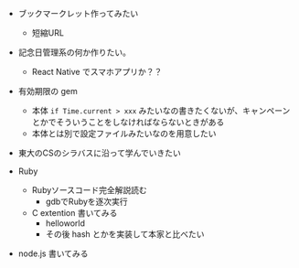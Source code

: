- ブックマークレット作ってみたい
  - 短縮URL
- 記念日管理系の何か作りたい。
  - React Native でスマホアプリか？？
- 有効期限の gem
  - 本体 `if Time.current > xxx` みたいなの書きたくないが、キャンペーンとかでそういうことをしなければならないときがある
  - 本体とは別で設定ファイルみたいなのを用意したい
- 東大のCSのシラバスに沿って学んでいきたい

- Ruby
  - Rubyソースコード完全解説読む
    - gdbでRubyを逐次実行
  - C extention 書いてみる
    - helloworld
    - その後 hash とかを実装して本家と比べたい

- node.js 書いてみる
